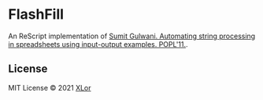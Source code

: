 # FlashFill

An ReScript implementation of [Sumit Gulwani. Automating string processing in spreadsheets using input-output examples. POPL'11.](https://www.microsoft.com/en-us/research/publication/automating-string-processing-spreadsheets-using-input-output-examples/).

## License

MIT License © 2021 [XLor](https://github.com/yjl9903)
